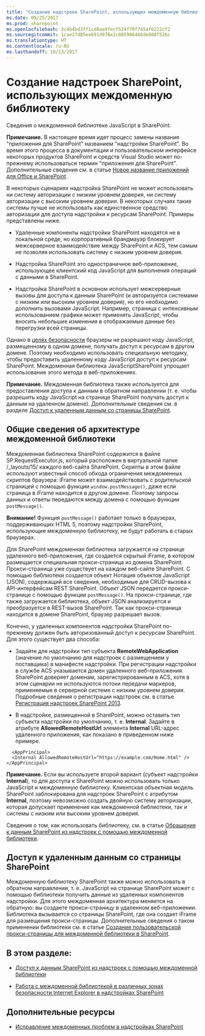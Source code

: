 ```yaml
---
title: "Создание надстроек SharePoint, использующих междоменную библиотеку"
ms.date: 09/25/2017
ms.prod: sharepoint
ms.openlocfilehash: 3c4b4bd3ff1cd8aa9fecf524f70f745af6222cf2
ms.sourcegitcommit: 1cae27d85ee691d976e2c085986466de088f526c
ms.translationtype: HT
ms.contentlocale: ru-RU
ms.lasthandoff: 10/13/2017
---
```

# <a name="creating-sharepoint-add-ins-that-use-the-cross-domain-library"></a>Создание надстроек SharePoint, использующих междоменную библиотеку
Сведения о междоменной библиотеке JavaScript в SharePoint.
 

 **Примечание.** В настоящее время идет процесс замены названия "приложения для SharePoint" названием "надстройки SharePoint". Во время этого процесса в документации и пользовательском интерфейсе некоторых продуктов SharePoint и средств Visual Studio может по-прежнему использоваться термин "приложения для SharePoint". Дополнительные сведения см. в статье [Новое название приложений для Office и SharePoint](new-name-for-apps-for-sharepoint.md#bk_newname).
 

В некоторых сценариях надстройка SharePoint не может использовать ни систему авторизации с низким уровнем доверия, ни систему авторизации с высоким уровнем доверия. В некоторых случаях такие системы лучше не использовать как единственное средство авторизации для доступа надстройки к ресурсам SharePoint. Примеры представлены ниже.
 

- Удаленные компоненты надстройки SharePoint находятся не в локальной среде, но корпоративный брандмауэр блокирует межсерверное взаимодействие между SharePoint и ACS, тем самым не позволяя использовать систему с низким уровнем доверия.
    
 
- Надстройка SharePoint это одностраничное веб-приложение, использующее клиентский код JavaScript для выполнения операций с данными в SharePoint.
    
 
- Надстройка SharePoint в основном использует межсерверные вызовы для доступа к данным SharePoint (и авторизуется системами с низким или высоким уровнем доверия), но его необходимо дополнить вызовами JavaScript. Например, страница с интенсивным использованием графики может применять JavaScript, чтобы вносить небольшие изменения в отображаемые данные без перегрузки всей страницы.
    
 
Однако в  [целях безопасности](http://msdn.microsoft.com/en-us/library%28d=robot%29/cc709423(d=robot,l=en-us,v=vs.85).aspx) браузеры не разрешают коду JavaScript, размещенному в одном домене, получать доступ к ресурсам в другом домене. Поэтому необходимо использовать специальную методику, чтобы предоставить удаленному коду JavaScript доступ к ресурсам SharePoint. Междоменная библиотека JavaScriptSharePoint упрощает использование этого метода в веб-приложениях.
 

 **Примечание.** Междоменная библиотека также используется для предоставления доступа к данным в обратном направлении (т. е. чтобы разрешить коду JavaScript на странице SharePoint получать доступ к данным на удаленном домене). Дополнительные сведения см. в разделе [Доступ к удаленным данным со страницы SharePoint](#ReverseDirection).
 


## <a name="understand-the-architecture-of-the-cross-domain-library"></a>Общие сведения об архитектуре междоменной библиотеки

Междоменная библиотека SharePoint содержится в файле SP.RequestExecutor.js, который расположен в виртуальной папке /_layouts/15/ каждого веб-сайта SharePoint. Скрипты в этом файле используют известный способ обхода ограничения междоменных скриптов браузера: iFrame может взаимодействовать с родительской страницей с помощью функции  `window.postMessage()`, даже если страница в iFrame находится в другом домене. Поэтому запросы данных и ответы передаются между домена с помощью функции  `postMessage()`.
 

 

 **Внимание!** Функция `postMessage()` работает только в браузерах, поддерживающих HTML 5, поэтому надстройки SharePoint, использующие междоменную библиотеку, не будут работать в старых браузерах.
 

Для SharePoint междоменная библиотека загружается на странице удаленного веб-приложения, где создается скрытый iFrame, в котором размещается специальная прокси-страница из домена SharePoint. Прокси-страница уже существует на каждом веб-сайте SharePoint. С помощью библиотеки создается объект Нотация объектов JavaScript (JSON), содержащий все сведения, необходимые для CRUD-вызова к API-интерфейсам REST SharePoint. Объект JSON передается прокси-странице с помощью функции  `postMessage()`. На прокси-странице, где также загружается библиотека, объект JSON анализируется и преобразуется в REST-вызов SharePoint. Так как прокси-страница находится в домене SharePoint, браузер разрешает вызов.
 

 
Конечно, у удаленных компонентов надстройки SharePoint по-прежнему должен быть авторизованный доступ к ресурсам SharePoint. Для этого существует два способа:
 

 

- Задайте для надстройки тип субъекта **RemoteWebApplication** (значение по умолчанию для надстроек с размещением у поставщика) в манифесте надстройки. При регистрации надстройки в службе ACS указывается домен удаленного веб-приложения. SharePoint доверяет доменам, зарегистрированным в ACS, хотя в этом сценарии не используются потоки передачи маркеров, применяемые в серверной системе с низким уровнем доверия. Подробные сведения о регистрации надстроек см. в статье [Регистрация надстроек SharePoint 2013](register-sharepoint-add-ins.md). 
    
 
- В надстройке, размещенной в SharePoint, можно оставить тип субъекта надстройки по умолчанию, т. е. **Internal**. Задайте в атрибуте **AllowedRemoteHostUrl** элемента **Internal** URL-адрес удаленного приложения, как показано в приведенном ниже примере.
    
```
  <AppPrincipal>
  <Internal AllowedRemoteHostUrl="https://example.com/Home.html" />
</AppPrincipal>
```


 **Примечание.** Если вы используете второй вариант (субъект надстройки **Internal**), то для доступа к SharePoint можно использовать только JavaScript и междоменную библиотеку. Клиентская объектная модель SharePoint заблокирована для надстроек SharePoint с атрибутом **Internal**, поэтому невозможно создать двойную систему авторизации, которая допускает применение как междоменной библиотеки, так и системы с низким или высоким уровнем доверия.
 

Сведения о том, как использовать библиотеку, см. в статье [Обращение к данным SharePoint из надстроек с помощью междоменной библиотеки](access-sharepoint-data-from-add-ins-using-the-cross-domain-library.md).
 

 

## <a name="access-remote-data-from-a-sharepoint-page"></a>Доступ к удаленным данным со страницы SharePoint
<a name="ReverseDirection"> </a>

Междоменную библиотеку SharePoint также можно использовать в обратном направлении, т. е. JavaScript на странице SharePoint может с помощью библиотеки получить данные из удаленных компонентов надстройки. Для этого междоменная архитектура меняется на обратную: вы создаете прокси-страницу в удаленном веб-приложении. Библиотека вызывается со страницы SharePoint, где она создает iFrame для размещения прокси-страницы. Дополнительные сведения о таком применении библиотеки см. в статье  [Создание пользовательской прокси-страницы для междоменной библиотеки в SharePoint](create-a-custom-proxy-page-for-the-cross-domain-library-in-sharepoint.md).
 

 

## <a name="in-this-section"></a>В этом разделе:
<a name="ReverseDirection"> </a>


-  [Доступ к данным SharePoint из надстроек с помощью междоменной библиотеки](access-sharepoint-data-from-add-ins-using-the-cross-domain-library.md)
    
 
-  [Работа с междоменной библиотекой в различных зонах безопасности Internet Explorer в надстройках SharePoint](work-with-the-cross-domain-library-across-different-internet-explorer-security-z.md)
    
 

## <a name="additional-resources"></a>Дополнительные ресурсы
<a name="ReverseDirection"> </a>


-  [Исправление междоменных проблем в надстройках SharePoint](http://blogs.msdn.com/b/officeapps/archive/2012/11/29/solving-cross-domain-problems-in-apps-for-sharepoint.aspx)
    
 

